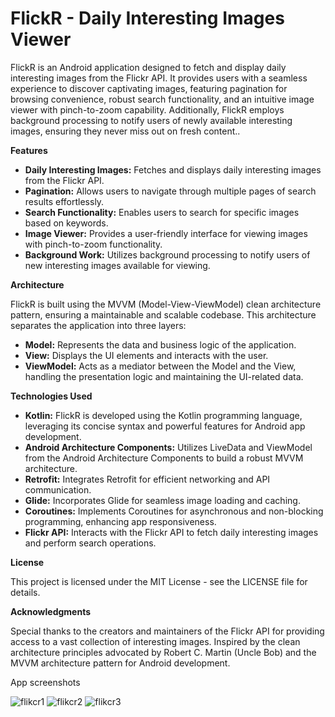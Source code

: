 # FlickR - Daily Interesting Images Viewer

FlickR is an Android application designed to fetch and display daily interesting images from the Flickr API. It provides users with a seamless experience to discover captivating images, featuring pagination for browsing convenience, robust search functionality, and an intuitive image viewer with pinch-to-zoom capability. Additionally, FlickR employs background processing to notify users of newly available interesting images, ensuring they never miss out on fresh content..

**Features**

- **Daily Interesting Images:** Fetches and displays daily interesting images from the Flickr API.
- **Pagination:** Allows users to navigate through multiple pages of search results effortlessly.
- **Search Functionality:** Enables users to search for specific images based on keywords.
- **Image Viewer:** Provides a user-friendly interface for viewing images with pinch-to-zoom functionality.
- **Background Work:** Utilizes background processing to notify users of new interesting images available for viewing.

**Architecture**

FlickR is built using the MVVM (Model-View-ViewModel) clean architecture pattern, ensuring a maintainable and scalable codebase. This architecture separates the application into three layers:

- **Model:** Represents the data and business logic of the application.
- **View:** Displays the UI elements and interacts with the user.
- **ViewModel:** Acts as a mediator between the Model and the View, handling the presentation logic and maintaining the UI-related data.

**Technologies Used**

- **Kotlin:** FlickR is developed using the Kotlin programming language, leveraging its concise syntax and powerful features for Android app development.
- **Android Architecture Components:** Utilizes LiveData and ViewModel from the Android Architecture Components to build a robust MVVM architecture.
- **Retrofit:** Integrates Retrofit for efficient networking and API communication.
- **Glide:** Incorporates Glide for seamless image loading and caching.
- **Coroutines:** Implements Coroutines for asynchronous and non-blocking programming, enhancing app responsiveness.
- **Flickr API:** Interacts with the Flickr API to fetch daily interesting images and perform search operations.

**License**

This project is licensed under the MIT License - see the LICENSE file for details.

**Acknowledgments**

Special thanks to the creators and maintainers of the Flickr API for providing access to a vast collection of interesting images. Inspired by the clean architecture principles advocated by Robert C. Martin (Uncle Bob) and the MVVM architecture pattern for Android development.

App screenshots

![flikcr1](https://github.com/EngFred/flickr-app/assets/136785545/7fdaab32-b39c-4b90-b536-4da7e2a0560a)
![flikcr2](https://github.com/EngFred/flickr-app/assets/136785545/d6afb285-77ef-4c94-9367-575a08145b54)
![flikcr3](https://github.com/EngFred/flickr-app/assets/136785545/2fc9957d-b2f6-4598-8810-ffe73acad207)
